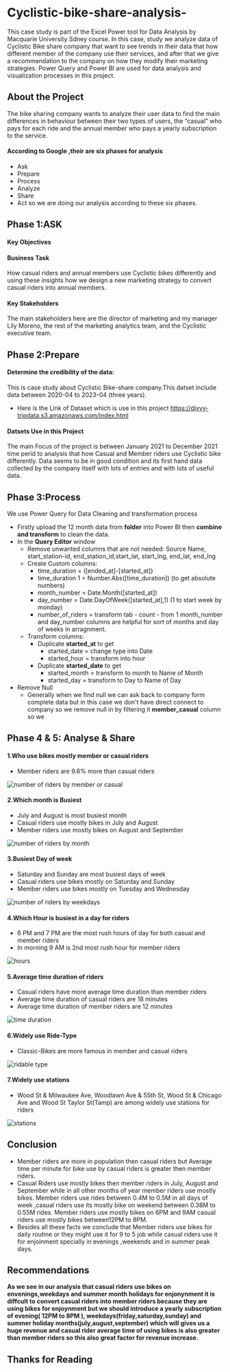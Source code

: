 # Cyclistic-bike-share-analysis-
This case study is part of the Excel Power tool for Data Analysis by Macquarie University Sdney course. In this case, study we analyze data of Cyclistic Bike share company that want to see trends in their data that how different member of the company use their services, and after that we give a recommendation to the company on how they modify their marketing strategies. Power Query and Power BI are used for data analysis and visualization processes in this project.
## About the Project
The bike sharing company wants to analyze their user data to find the main differences in behaviour between their two types of users, the “casual” who pays for each ride and the annual member who pays a yearly subscription to the service.
#### According to Google ,their are six phases for analysis
* Ask
* Prepare
* Process
* Analyze
* Share
*  Act
so we are doing our analysis according to these six phases.

## Phase 1:ASK
#### Key Objectives
#### Business Task
How casual riders and annual members use Cyclistic bikes differently and using these insights how we  design a new marketing strategy to convert casual riders into annual members.
#### Key Stakeholders
The main stakeholders here are the director of marketing and my manager Lily Moreno, the rest of the marketing analytics team, and the Cyclistic executive team.

## Phase 2:Prepare
#### Determine the credibility of the data:
This is case study about Cyclistic Bike-share company.This datset include data between 2020-04 to 2023-04 (three years).
* Here is the Link of Dataset which is use in this project https://divvy-tripdata.s3.amazonaws.com/index.html
#### Datsets Use in this Project
The main Focus of the project is between January 2021 to December 2021 time perid to analysis that how Casual and Member riders use Cyclistic bike differently. Data seems to be in good condition and its first hand data collected by the company itself with lots of entries and with lots of useful data.

## Phase 3:Process
We use Power Query for Data Cleaning and transformation process 
* Firstly upload the 12 month data from **folder** into Power BI then **combine and transform** to clean the data.
* In the  **Query Editor** window
  * Remove unwanted columns that are not needed: Source Name, start_station-id, end_station_id,start_lat, start_lng, end_lat, end_lng
  * Create Custom columns:
    * time_duration = ([ended_at]-[started_at])
    * time_duration 1 = Number.Abs([time_duration])  (to get absolute numbers)
    * month_number = Date.Month([started_at])
    * day_number = Date.DayOfWeek([started_at],1)    (1 to start week by monday)
    * number_of_riders = transform tab - count - from 1
  month_number and day_number columns  are helpful for sort of months and day of weeks in arragnment.
  * Transform columns: 
    * Duplicate **started_at** to get
      * started_date = change type into Date
      * started_hour = transform into hour
    * Duplicate **started_date** to get
      * started_month = transform to month to Name of Month
      * started_day =  transform to Day to Name of Day
 * Remove Null 
   * Generally when we find null we can ask back to company form complete data but in this case we don't have direct connect to company so we remove null in by filtering it **member_casual** column so we 

## Phase 4 & 5: Analyse & Share
#### 1.Who use bikes mostly member or casual riders
* Member riders are 9.6% more than casual riders

![number of riders by member or casual](https://github.com/WajihaAhmed99/Cyclistic-bike-share-analysis-/assets/132120179/bfc18738-1ffd-4384-abff-28d77711b104)

#### 2.Which month is Busiest
* July and August is most busiest month
* Casual riders use mostly bikes in July and August
* Member riders use mostly bikes on August and September

![number of riders by month](https://github.com/WajihaAhmed99/Cyclistic-bike-share-analysis-/assets/132120179/76f5ee9d-0669-4581-9b12-bdbeb4d78c68)

#### 3.Busiest Day of week
* Saturday and Sunday are most busiest days of week
* Casual riders use bikes mostly on Saturday and Sunday
* Member riders use bikes mostly on Tuesday and Wednesday

![number of riders by weekdays](https://github.com/WajihaAhmed99/Cyclistic-bike-share-analysis-/assets/132120179/eedff863-ea66-4d9e-8593-87be7a937d97)

#### 4.Which Hour is busiest in a day for riders
* 6 PM and 7 PM are the most rush hours of day for both casual and member riders
* In morning 9 AM is  2nd most rush hour for member riders

![hours](https://github.com/WajihaAhmed99/Cyclistic-bike-share-analysis-/assets/132120179/24fdab23-7eb9-4b91-8d43-7a27829c27a7)

#### 5.Average time duration of riders
* Casual riders have more average time duration than member riders
* Average time duration of casual riders are 18 minutes
* Average time duration of member riders are 12 minutes

![time duration](https://github.com/WajihaAhmed99/Cyclistic-bike-share-analysis-/assets/132120179/1854b48d-d144-4ee8-8835-d38f22c89613)



#### 6.Widely use Ride-Type
* Classic-Bikes are more famous in member and casual riders

![ridable type](https://github.com/WajihaAhmed99/Cyclistic-bike-share-analysis-/assets/132120179/e347d3e7-25d1-4297-9e27-2254acf4e054)


#### 7.Widely use stations
* Wood St & Milwaukee Ave, Woodlawn Ave & 55th St, Wood St & Chicago Ave and Wood St Taylor St(Tamp) are among widely use stations for riders

![stations](https://github.com/WajihaAhmed99/Cyclistic-bike-share-analysis-/assets/132120179/46a97220-2bcf-43c9-a559-a9ff1d4581a4)


## Conclusion
* Member riders are more in population then casual riders but Average time per minute for bike use by casual riders is greater then member riders.
* Casual Riders use  mostly bikes then member riders in July, August and September while in all other months of year member riders use mostly bikes. Member riders use rides between  0.4M to 0.5M in all days of week ,casual riders use its mostly bike on weekend between 0.38M to 0.55M rides. Member riders use mostly bikes on 6PM and 9AM  casual riders use mostly bikes between12PM to 8PM.
* Besides all these facts we conclude that Member riders use bikes for daily routine or they might use it for 9 to 5 job while casual riders use it for enjoinment specially in  evenings ,weekends and in summer peak days. 

## Recommendations
**As we see in our analysis that casual riders use bikes on envenings,weekdays and summer month holidays for enjonynment it is diffcult to convert casual riders into member riders because they are using bikes for enjoynment but  we should introduce a yearly subscription of evening( 12PM to 8PM ), weekdays(friday,saturday,sunday) and summer holiday months(july,august,september) which will gives us a huge revenue and  casual rider average time of using bikes is also greater than member riders so this also great factor for revenue increase.**

## Thanks for Reading




